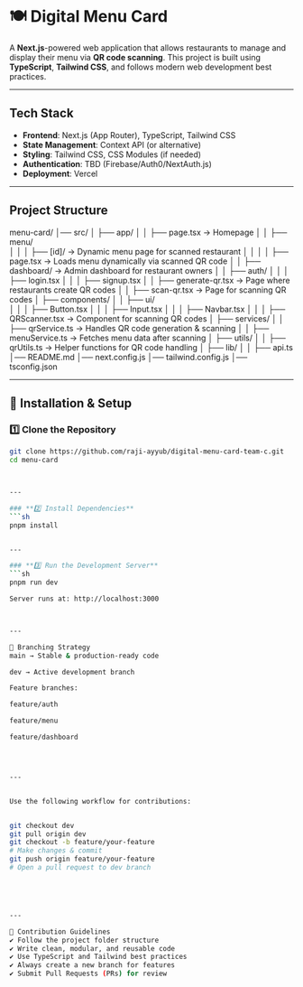 # 🍽️ Digital Menu Card

A **Next.js**-powered web application that allows restaurants to manage and display their menu via **QR code scanning**. This project is built using **TypeScript**, **Tailwind CSS**, and follows modern web development best practices.

---

## Tech Stack

- **Frontend**: Next.js (App Router), TypeScript, Tailwind CSS
- **State Management**: Context API (or alternative)
- **Styling**: Tailwind CSS, CSS Modules (if needed)
- **Authentication**: TBD (Firebase/Auth0/NextAuth.js)
- **Deployment**: Vercel

---



## Project Structure

menu-card/
│── src/
│   ├── app/
│   │   ├── page.tsx  → Homepage
│   │   ├── menu/  
│   │   │   ├── [id]/  → Dynamic menu page for scanned restaurant
│   │   │   │   ├── page.tsx  → Loads menu dynamically via scanned QR code
│   │   ├── dashboard/ → Admin dashboard for restaurant owners
│   │   ├── auth/
│   │   │   ├── login.tsx
│   │   │   ├── signup.tsx
│   │   ├── generate-qr.tsx  → Page where restaurants create QR codes
│   │   ├── scan-qr.tsx  → Page for scanning QR codes
│   ├── components/
│   │   ├── ui/  
│   │   │   ├── Button.tsx
│   │   │   ├── Input.tsx
│   │   │   ├── Navbar.tsx
│   │   │   ├── QRScanner.tsx  → Component for scanning QR codes
│   ├── services/
│   │   ├── qrService.ts  → Handles QR code generation & scanning
│   │   ├── menuService.ts  → Fetches menu data after scanning
│   ├── utils/
│   │   ├── qrUtils.ts  → Helper functions for QR code handling
│   ├── lib/
│   │   ├── api.ts  
│── README.md
│── next.config.js
│── tailwind.config.js
│── tsconfig.json

---

## 🔧 Installation & Setup

### **1️⃣ Clone the Repository**
```sh
git clone https://github.com/raji-ayyub/digital-menu-card-team-c.git
cd menu-card



---

### **2️⃣ Install Dependencies**
```sh
pnpm install


---

### **3️⃣ Run the Development Server**
```sh
pnpm run dev

Server runs at: http://localhost:3000



---

👥 Branching Strategy
main → Stable & production-ready code

dev → Active development branch

Feature branches:

feature/auth

feature/menu

feature/dashboard




---


Use the following workflow for contributions:


git checkout dev
git pull origin dev
git checkout -b feature/your-feature
# Make changes & commit
git push origin feature/your-feature
# Open a pull request to dev branch





---

📌 Contribution Guidelines
✔️ Follow the project folder structure
✔️ Write clean, modular, and reusable code
✔️ Use TypeScript and Tailwind best practices
✔️ Always create a new branch for features
✔️ Submit Pull Requests (PRs) for review

